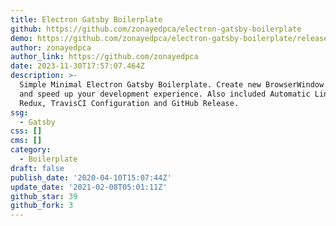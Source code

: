 ```yaml
---
title: Electron Gatsby Boilerplate
github: https://github.com/zonayedpca/electron-gatsby-boilerplate
demo: https://github.com/zonayedpca/electron-gatsby-boilerplate/releases
author: zonayedpca
author_link: https://github.com/zonayedpca
date: 2023-11-30T17:57:07.464Z
description: >-
  Simple Minimal Electron Gatsby Boilerplate. Create new BrowserWindow easily
  and speed up your development experience. Also included Automatic Linting,
  Redux, TravisCI Configuration and GitHub Release.
ssg:
  - Gatsby
css: []
cms: []
category:
  - Boilerplate
draft: false
publish_date: '2020-04-10T15:07:44Z'
update_date: '2021-02-08T05:01:11Z'
github_star: 39
github_fork: 3
---
```

